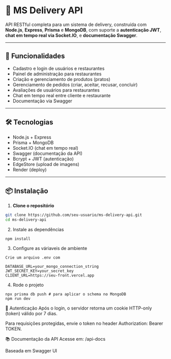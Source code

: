 # 🍔 MS Delivery API

API RESTful completa para um sistema de delivery, construída com **Node.js**, **Express**, **Prisma** e **MongoDB**, com suporte a **autenticação JWT**, **chat em tempo real via Socket.IO**, e **documentação Swagger**.

---

## 🚀 Funcionalidades

- Cadastro e login de usuários e restaurantes
- Painel de administração para restaurantes
- Criação e gerenciamento de produtos (pratos)
- Gerenciamento de pedidos (criar, aceitar, recusar, concluir)
- Avaliações de usuários para restaurantes
- Chat em tempo real entre cliente e restaurante
- Documentação via Swagger

---

## 🛠️ Tecnologias

- Node.js + Express
- Prisma + MongoDB
- Socket.IO (chat em tempo real)
- Swagger (documentação da API)
- Bcrypt + JWT (autenticação)
- EdgeStore (upload de imagens)
- Render (deploy)

---

## 📦 Instalação

1. **Clone o repositório**

```bash
git clone https://github.com/seu-usuario/ms-delivery-api.git
cd ms-delivery-api

```
2. Instale as dependências
 ```
npm install

```

3. Configure as váriaveis de ambiente
```
Crie um arquivo .env com

DATABASE_URL=your_mongo_connection_string
JWT_SECRET_KEY=your_secret_key
CLIENT_URL=https://seu-front.vercel.app

```
4. Rode o projeto
```
npx prisma db push # para aplicar o schema no MongoDB
npm run dev

```

🔐 Autenticação
Após o login, o servidor retorna um cookie HTTP-only (token) válido por 7 dias.

Para requisições protegidas, envie o token no header Authorization: Bearer TOKEN.

📚 Documentação da API
Acesse em: /api-docs

Baseada em Swagger UI
